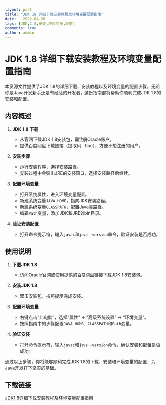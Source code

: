 ```yaml
---
layout: post
title: "JDK 18 详细下载安装教程及环境变量配置指南"
date:   2022-04-20
tags: [JDK,1.8,安装,环境变量,配置]
comments: true
author: admin
---
```

# JDK 1.8 详细下载安装教程及环境变量配置指南

本资源文件提供了JDK 1.8的详细下载、安装教程以及环境变量的配置步骤。无论你是Java开发新手还是有经验的开发者，这份指南都将帮助你顺利完成JDK 1.8的安装和配置。

## 内容概述

1. **JDK 1.8 下载**
   - 从官网下载JDK 1.8安装包，需注册Oracle账户。
   - 提供百度网盘下载链接（提取码：tlpc），方便不想注册的用户。

2. **安装步骤**
   - 运行安装程序，选择安装路径。
   - 安装过程中会弹出JRE的安装窗口，选择安装路径后继续。

3. **配置环境变量**
   - 打开系统属性，进入环境变量配置。
   - 新建系统变量`JAVA_HOME`，指向JDK安装路径。
   - 新建系统变量`CLASSPATH`，配置Java类路径。
   - 编辑`Path`变量，添加JDK和JRE的bin目录。

4. **验证安装配置**
   - 打开命令提示符，输入`javac`和`java -version`命令，验证安装是否成功。

## 使用说明

1. **下载JDK 1.8**
   - 访问Oracle官网或使用提供的百度网盘链接下载JDK 1.8安装包。

2. **安装JDK 1.8**
   - 双击安装包，按照提示完成安装。

3. **配置环境变量**
   - 右键点击“此电脑”，选择“属性” -> “高级系统设置” -> “环境变量”。
   - 按照指南中的步骤配置`JAVA_HOME`、`CLASSPATH`和`Path`变量。

4. **验证安装**
   - 打开命令提示符，输入`javac`和`java -version`命令，确认安装和配置是否成功。

通过以上步骤，你将能够顺利完成JDK 1.8的下载、安装和环境变量的配置，为Java开发打下坚实的基础。

## 下载链接

[JDK1.8详细下载安装教程及环境变量配置指南](https://pan.quark.cn/s/6a60f731d7c6)